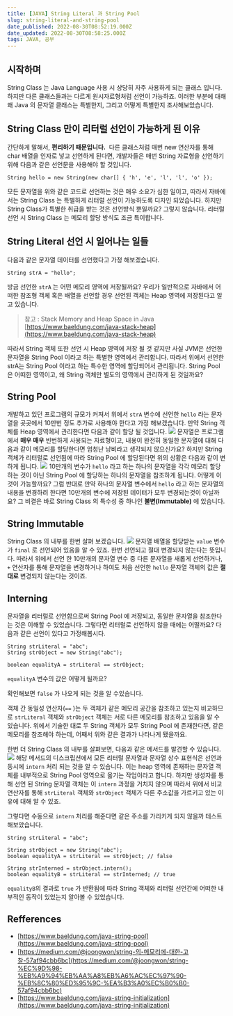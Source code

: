 ```yaml
---
title: [JAVA] String Literal 과 String Pool
slug: string-literal-and-string-pool
date_published: 2022-08-30T08:52:19.000Z
date_updated: 2022-08-30T08:58:25.000Z
tags: JAVA, 공부
---
```


## 시작하며

String Class 는 Java Language 사용 시 상당히 자주 사용하게 되는 클래스 입니다. 하지만 다른 클래스들과는 다르게 원시자료형처럼 선언이 가능하죠. 이러한 부분에 대해 왜 Java 의 문자열 클래스는 특별한지, 그리고 어떻게 특별한지 조사해보았습니다.

## String Class 만이 리터럴 선언이 가능하게 된 이유

간단하게 말해서, **편리하기 때문입니다.**  다른 클래스처럼 매번 new 연산자를 통해 char 배열을 인자로 넣고 선언하게 된다면, 개발자들은 매번 String 자료형을 선언하기 위해 다음과 같은 선언문을 사용해야 할 것입니다.

    String hello = new String(new char[] { 'h', 'e', 'l', 'l', 'o' });

모든 문자열을 위와 같은 코드로 선언하는 것은 매우 소요가 심한 일이고, 따라서 자바에서는 String Class 는 특별하게 리터럴 선언이 가능하도록 디자인 되었습니다. 하지만 String Class가 특별한 취급을 받는 것은 선언방식 뿐일까요? 그렇지 않습니다. 리터럴 선언 시 String Class 는 메모리 할당 방식도 조금 특이합니다.

## String Literal 선언 시 일어나는 일들

다음과 같은 문자열 데이터를 선언했다고 가정 해보겠습니다.

    String strA = "hello";

방금 선언한 `strA` 는 어떤 메모리 영역에 저장될까요? 우리가 일반적으로 자바에서 어떠한 참조형 객체 혹은 배열을 선언할 경우 선언된 객체는 Heap 영역에 저장된다고 알고 있습니다.

> 참고 : Stack Memory and Heap Space in Java
> [https://www.baeldung.com/java-stack-heap](https://www.baeldung.com/java-stack-heap)

따라서 String 객체 또한 선언 시 Heap 영역에 저장 될 것 같지만 사실 JVM은 선언한 문자열을 String Pool 이라고 하는 특별한 영역에서 관리합니다. 따라서 위에서 선언한 strA는 String Pool 이라고 하는 특수한 영역에 할당되어서 관리됩니다. String Pool 은 어떠한 영역이고, 왜 String 객체만 별도의 영역에서 관리하게 된 것일까요?

## String Pool

개발하고 있던 프로그램의 규모가 커져서 위에서 `strA` 변수에 선언한 `hello` 라는 문자열을 곳곳에서 10만번 정도 추가로 사용해야 한다고 가정 해보겠습니다. 만약 String 객체를 Heap 영역에서 관리한다면 다음과 같이 할당 될 것입니다.
![](https://blog.kakaocdn.net/dn/cbwz92/btrx7x4VZFM/JFkLfFdIVsMkybu7RXRpdK/img.png)
문자열은 프로그램에서 **매우 매우** 빈번하게 사용되는 자료형이고, 내용이 완전히 동일한 문자열에 대해 다음과 같이 메모리를 할당한다면 엄청난 낭비라고 생각되지 않으신가요? 하지만 String 객체가 리터럴로 선언됨에 따라 String Pool 에 할당된다면 위의 상황은 다음과 같이 변하게 됩니다.
![](https://blog.kakaocdn.net/dn/b3RMhy/btrx6o1XwGE/7mWiLUlX2Em5DUgqEkK26K/img.png)
10만개의 변수가 `hello` 라고 하는 하나의 문자열을 각각 메모리 할당하는 것이 아닌 String Pool 에 할당하는 하나의 문자열을 참조하게 됩니다. 어떻게 이것이 가능할까요? 그럼 반대로 만약 하나의 문자열 변수에서 `hello` 라고 하는 문자열의 내용을 변경하려 한다면 10만개의 변수에 저장된 데이터가 모두 변경되는것이 아닐까요? 그 비결은 바로 String Class 의 특수성 중 하나인 **불변(Immutable)** 에 있습니다.

## String Immutable

String Class 의 내부를 한번 살펴 보겠습니다.
![](https://blog.kakaocdn.net/dn/b5B6ym/btrx6o1XAma/TSITW4KkPOQVW0PYqpJk7K/img.png)
문자열 배열을 할당받는 `value` 변수가 `final` 로 선언되어 있음을 알 수 있죠. 한번 선언되고 절대 변경되지 않는다는 뜻입니다. 따라서 위에서 선언 한 10만개의 문자열 변수 중 다른 문자열을 새롭게 선언하거나, `+` 연산자를 통해 문자열을 변경하거나 하여도 처음 선언한 `hello` 문자열 객체의 값은 **절대로** 변경되지 않는다는 것이죠.

## Interning

문자열을 리터럴로 선언함으로써 String Pool 에 저장되고, 동일한 문자열을 참조한다는 것은 이해할 수 있었습니다. 그렇다면 리터럴로 선언하지 않을 때에는 어떨까요? 다음과 같은 선언이 있다고 가정해봅시다.

    String strLiteral = "abc";
    String strObject = new String("abc");
    
    boolean equalityA = strLiteral == strObject;

`equalityA` 변수의 값은 어떻게 될까요? 

확인해보면 `false` 가 나오게 되는 것을 알 수있습니다. 

객체 간 동일성 연산자(`==` )는 두 객체가 같은 메모리 공간을 참조하고 있는지 비교하므로 `strLiteral` 객체와 `strObject` 객체는 서로 다른 메모리를 참조하고 있음을 알 수 있습니다. 위에서 기술한 대로 두 String 객체가 모두 String Pool 에 존재한다면, 같은 메모리를 참조해야 하는데, 어째서 위와 같은 결과가 나타나게 됐을까요. 

한번 더 String Class 의 내부를 살펴보면, 다음과 같은 메서드를 발견할 수 있습니다.
![](https://blog.kakaocdn.net/dn/QiiBJ/btrx6Zm4GDp/KkSqKikPLjnKeKqmEwbAj1/img.png)
해당 메서드의 디스크립션에서 모든 리터럴 문자열과 문자열 상수 표현식은 선언과 동시에 `intern` 처리 되는 것을 알 수 있습니다. 이는 heap 영역에 존재하는 문자열 객체를 내부적으로 String Pool 영역으로 옮기는 작업이라고 합니다. 하지만 생성자를 통해 선언 된 String 문자열 객체는 이 `intern` 과정을 거치지 않으며 따라서 위에서 비교연산자를 통해 `strLiteral` 객체와 `strObject` 객체가 다른 주소값을 가르키고 있는 이유에 대해 알 수 있죠.

그렇다면 수동으로 `intern` 처리를 해준다면 같은 주소를 가리키게 되지 않을까 테스트 해보았습니다.

    String strLiteral = "abc";
    
    String strObject = new String("abc"); 
    boolean equalityA = strLiteral == strObject; // false 
    
    String strInterned = strObject.intern(); 
    boolean equalityB = strLiteral == strInterned; // true

`equalityB`의 결과로 `true` 가 반환됨에 따라 String 객체와 리터럴 선언간에 어떠한 내부적인 동작이 있었는지 알아볼 수 있었습니다.

## Refferences

- [https://www.baeldung.com/java-string-pool](https://www.baeldung.com/java-string-pool)
- [https://medium.com/@joongwon/string-의-메모리에-대한-고찰-57af94cbb6bc](https://medium.com/@joongwon/string-%EC%9D%98-%EB%A9%94%EB%AA%A8%EB%A6%AC%EC%97%90-%EB%8C%80%ED%95%9C-%EA%B3%A0%EC%B0%B0-57af94cbb6bc)
- [https://www.baeldung.com/java-string-initialization](https://www.baeldung.com/java-string-initialization)
